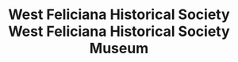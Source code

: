 ---
layout: repo
title: "West Feliciana Historical Society West Feliciana Historical Society Museum"
id: 25567
permalink: repos/25567/
---